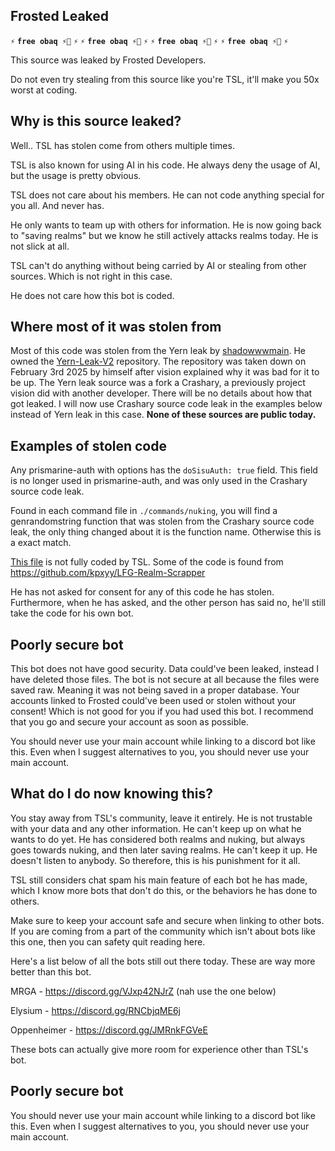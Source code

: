 ## Frosted Leaked

**` ⚡ `** **`free obaq ⚡🔫`** **` ⚡ `**
**` ⚡ `** **`free obaq ⚡🔫`** **` ⚡ `**
**` ⚡ `** **`free obaq ⚡🔫`** **` ⚡ `**
**` ⚡ `** **`free obaq ⚡🔫`** **` ⚡ `**

This source was leaked by Frosted Developers.

Do not even try stealing from this source like you're TSL, it'll make you 50x worst at coding.

## Why is this source leaked?
Well.. TSL has stolen come from others multiple times.

TSL is also known for using AI in his code. He always deny the usage of AI, but the usage is pretty obvious.

TSL does not care about his members. He can not code anything special for you all. And never has.

He only wants to team up with others for information. He is now going back to "saving realms" but we know he still actively attacks realms today. He is not slick at all.

TSL can't do anything without being carried by AI or stealing from other sources. Which is not right in this case.

He does not care how this bot is coded.

## Where most of it was stolen from
Most of this code was stolen from the Yern leak by [shadowwwmain](https://github.com/shadowwwmain). He owned the [Yern-Leak-V2](https://github.com/shadowwwmain/Yern-Leak-V2) repository. The repository was taken down on February 3rd 2025 by himself after vision explained why it was bad for it to be up. The Yern leak source was a fork a Crashary, a previously project vision did with another developer. There will be no details about how that got leaked. I will now use Crashary source code leak in the examples below instead of Yern leak in this case. **None of these sources are public today.**

## Examples of stolen code
Any prismarine-auth with options has the `doSisuAuth: true` field. This field is no longer used in prismarine-auth, and was only used in the Crashary source code leak.

Found in each command file in `./commands/nuking`, you will find a genrandomstring function that was stolen from the Crashary source code leak, the only thing changed about it is the function name. Otherwise this is a exact match.

[This file](./functions/handleScrapper.js) is not fully coded by TSL. Some of the code is found from https://github.com/kpxyy/LFG-Realm-Scrapper

He has not asked for consent for any of this code he has stolen. Furthermore, when he has asked, and the other person has said no, he'll still take the code for his own bot.

## Poorly secure bot
This bot does not have good security. Data could've been leaked, instead I have deleted those files. The bot is not secure at all because the files were saved raw. Meaning it was not being saved in a proper database. Your accounts linked to Frosted could've been used or stolen without your consent! Which is not good for you if you had used this bot. I recommend that you go and secure your account as soon as possible.

You should never use your main account while linking to a discord bot like this. Even when I suggest alternatives to you, you should never use your main account.

## What do I do now knowing this?
You stay away from TSL's community, leave it entirely. He is not trustable with your data and any other information. He can't keep up on what he wants to do yet. He has considered both realms and nuking, but always goes towards nuking, and then later saving realms. He can't keep it up. He doesn't listen to anybody. So therefore, this is his punishment for it all.

TSL still considers chat spam his main feature of each bot he has made, which I know more bots that don't do this, or the behaviors he has done to others.

Make sure to keep your account safe and secure when linking to other bots. If you are coming from a part of the community which isn't about bots like this one, then you can safety quit reading here.

Here's a list below of all the bots still out there today. These are way more better than this bot.

MRGA - https://discord.gg/VJxp42NJrZ (nah use the one below)

Elysium - https://discord.gg/RNCbjqME6j

Oppenheimer - https://discord.gg/JMRnkFGVeE

These bots can actually give more room for experience other than TSL's bot.


## Poorly secure bot
You should never use your main account while linking to a discord bot like this. Even when I suggest alternatives to you, you should never use your main account.
